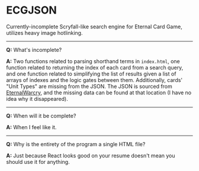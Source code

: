 # ECGJSON

Currently-incomplete Scryfall-like search engine for Eternal Card Game, utilizes heavy image hotlinking.

---

**Q:** What's incomplete?

**A:** Two functions related to parsing shorthand terms in `index.html`, one function related to returning the index of each card from a search query, and one function related to simplifying the list of results given a list of arrays of indexes and the logic gates between them. Additionally, cards' "Unit Types" are missing from the JSON. The JSON is sourced from [EternalWarcry](https://eternalwarcry.com/cards/download), and the missing data can be found at that location (I have no idea why it disappeared).

---

**Q:** When will it be complete?

**A:** When I feel like it.

---

**Q:** Why is the entirety of the program a single HTML file?

**A:** Just because React looks good on your resume doesn't mean you should use it for anything.
